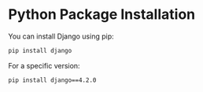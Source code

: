 # Python Package Installation

You can install Django using pip:

```bash
pip install django
```

For a specific version:

```bash
pip install django==4.2.0
```
